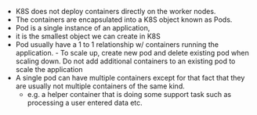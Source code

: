 - K8S does not deploy containers directly on the worker nodes.
- The containers are encapsulated into a K8S object known as Pods.
- Pod is a single instance of an application,
- it is the smallest object we can create in K8S
- Pod usually have a 1 to 1 relationship w/ containers running the application.
		- To scale up, create new pod and delete existing pod when scaling down. Do not add additional containers to an existing pod to scale the application
- A single pod can have multiple containers except for that fact that they are usually not multiple containers of the same kind. 
	- e.g. a helper container that is doing some support task such as processing a user entered data etc.
	